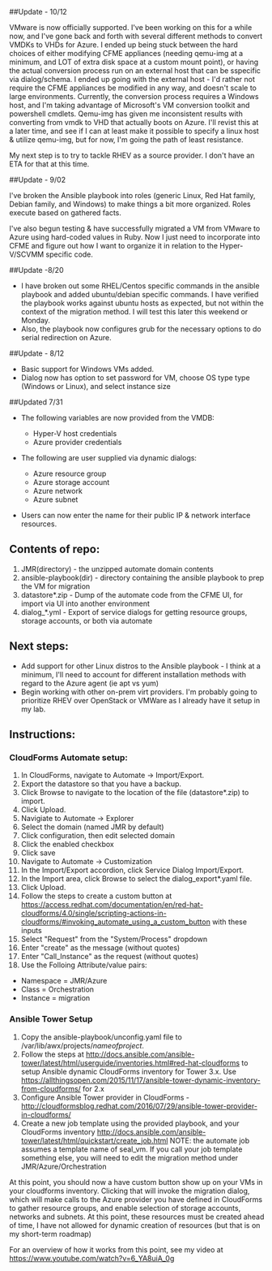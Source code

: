 ##Update - 10/12

VMware is now officially supported.  I've been working on this for a while now, and I've gone back and forth with several different methods to convert VMDKs to VHDs for Azure.  I ended up being stuck between the hard choices of either modifying CFME appliances (needing qemu-img at a minimum, and LOT of extra disk space at a custom mount point), or having the actual conversion process run on an external host that can be sspecific via dialog/schema.  I ended up going with the external host - I'd rather not require the CFME appliances be modified in any way, and doesn't scale to large environments.  Currently, the conversion process requires a Windows host, and I'm taking advantage of Microsoft's VM conversion toolkit and powershell cmdlets.  Qemu-img has given me inconsistent results with converting from vmdk to VHD that actually boots on Azure.  I'll revist this at a later time, and see if I can at least make it possible to specify a linux host & utilize qemu-img, but for now, I'm going the path of least resistance.  

My next step is to try to tackle RHEV as a source provider.  I don't have an ETA for that at this time.  

##Update - 9/02

I've broken the Ansible playbook into roles (generic Linux, Red Hat family, Debian family, and Windows) to make things a bit more organized.  Roles execute based on gathered facts.

I've also begun testing & have successfully migrated a VM from VMware to Azure using hard-coded values in Ruby.  Now I just need to incorporate into CFME and figure out how I want to organize it in relation to the Hyper-V/SCVMM specific code. 

##Update -8/20

* I have broken out some RHEL/Centos specific commands in the ansible playbook and added ubuntu/debian specific commands.  I have verified the playbook works against ubuntu hosts as expected, but not within the context of the migration method.  I will test this later this weekend or Monday.
* Also, the playbook now configures grub for the necessary options to do serial redirection on Azure.


##Update - 8/12 

- Basic support for Windows VMs added.
- Dialog now has option to set password for VM, choose OS type type (Windows or Linux), and select instance size


##Updated 7/31 

* The following variables are now provided from the VMDB:

  * Hyper-V host credentials
  * Azure provider credentials

* The following are user supplied via dynamic dialogs:
  * Azure resource group
  * Azure storage account 
  * Azure network
  * Azure subnet

*  Users can now enter the name for their public IP & network interface resources.

## Contents of repo:

1. JMR(directory) - the unzipped automate domain contents
2. ansible-playbook(dir) - directory containing the ansible playbook to prep the VM for migration
3. datastore*.zip - Dump of the automate code from the CFME UI, for import via UI into another environment
4. dialog_*.yml - Export of service dialogs for getting resource groups, storage accounts, or both via automate


## Next steps:  

* Add support for other Linux distros to the Ansible playbook - I think at a minimum, I'll need to account for different installation methods with regard to the Azure agent (ie apt vs yum)
* Begin working with other on-prem virt providers.  I'm probably going to prioritize RHEV over OpenStack or VMWare as I already have it setup in my lab.
  

## Instructions:

### CloudForms Automate setup:
1. In CloudForms, navigate to Automate -> Import/Export.
2. Export the datastore so that you have a backup.
3. Click Browse to navigate to the location of the file (datastore*.zip) to import.
4. Click Upload.
5. Navigiate to Automate -> Explorer
6. Select the domain (named JMR by default)
7. Click configuration, then edit selected domain
8. Click the enabled checkbox
9. Click save
10. Navigate to Automate -> Customization
11. In the Import/Export accordion, click Service Dialog Import/Export.
12. In the Import area, click Browse to select the dialog_export*.yaml file.
13. Click Upload.
14. Follow the steps to create a custom button at https://access.redhat.com/documentation/en/red-hat-cloudforms/4.0/single/scripting-actions-in-cloudforms/#invoking_automate_using_a_custom_button with these inputs
15. Select "Request" from the "System/Process" dropdown
16. Enter "create" as the message (without quotes)
17. Enter "Call_Instance" as the request (without quotes)
18. Use the Folloing Attribute/value pairs:
* Namespace = JMR/Azure
* Class = Orchestration
* Instance = migration


### Ansible Tower Setup
1. Copy the ansible-playbook/unconfig.yaml file to /var/lib/awx/projects/*nameofproject*.
2. Follow the steps at http://docs.ansible.com/ansible-tower/latest/html/userguide/inventories.html#red-hat-cloudforms to setup Ansible dynamic CloudForms inventory for Tower 3.x.  Use https://allthingsopen.com/2015/11/17/ansible-tower-dynamic-inventory-from-cloudforms/ for 2.x
3. Configure Ansible Tower provider in CloudForms - http://cloudformsblog.redhat.com/2016/07/29/ansible-tower-provider-in-cloudforms/
4. Create a new job template using the provided playbook, and your CloudForms inventory http://docs.ansible.com/ansible-tower/latest/html/quickstart/create_job.html NOTE: the automate job assumes a template name of seal_vm.  If you call your job template something else, you will need to edit the migration method under JMR/Azure/Orchestration


At this point, you should now a have custom button show up on your VMs in your cloudforms inventory. Clicking that will invoke the migration dialog, which will make calls to the Azure provider you have defined in CloudForms to gather resource groups, and enable selection of storage accounts, networks and subnets.  At this point, these resources must be created ahead of time, I have not allowed for dynamic creation of resources (but that is on my short-term roadmap)

For an overview of how it works from this point, see my video at https://www.youtube.com/watch?v=6_YA8uiA_0g

